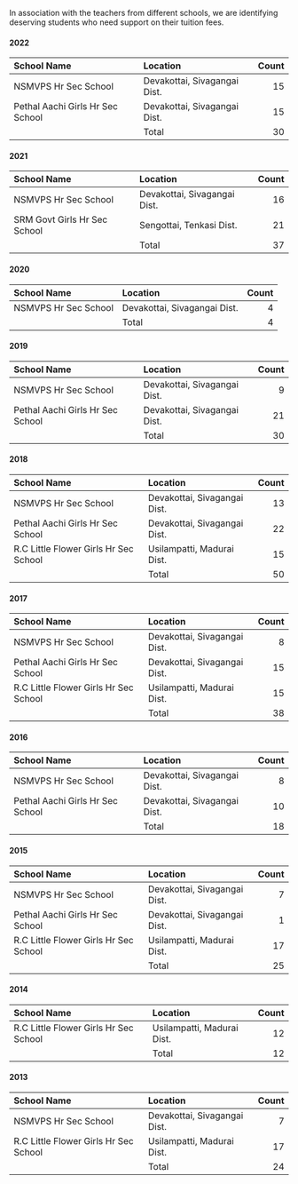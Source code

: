 In association with the teachers from different schools, we are identifying deserving students who need support on their tuition fees. 

#### 2022
| School Name                               | Location                          | Count             |
| :-                                        | :-                                | -:                |
| NSMVPS Hr Sec School                      | Devakottai, Sivagangai Dist.      |                15 |
| Pethal Aachi Girls Hr Sec School          | Devakottai, Sivagangai Dist.      |                15 |
|                                           | Total                             |                30 |

#### 2021
| School Name                               | Location                          | Count             |
| :-                                        | :-                                | -:                |
| NSMVPS Hr Sec School                      | Devakottai, Sivagangai Dist.      |                16 |
| SRM Govt Girls Hr Sec School              | Sengottai, Tenkasi Dist.          |                21 |
|                                           | Total                             |                37 |

#### 2020
| School Name                               | Location                          | Count             |
| :-                                        | :-                                | -:                |
| NSMVPS Hr Sec School                      | Devakottai, Sivagangai Dist.      |                 4 |
|                                           | Total                             |                 4 |

#### 2019
| School Name                               | Location                          | Count             |
| :-                                        | :-                                | -:                |
| NSMVPS Hr Sec School                      | Devakottai, Sivagangai Dist.      |                 9 |
| Pethal Aachi Girls Hr Sec School          | Devakottai, Sivagangai Dist.      |                21 |
|                                           | Total                             |                30 |

#### 2018
| School Name                               | Location                          | Count             |
| :-                                        | :-                                | -:                |
| NSMVPS Hr Sec School                      | Devakottai, Sivagangai Dist.      |                13 |
| Pethal Aachi Girls Hr Sec School          | Devakottai, Sivagangai Dist.      |                22 |
| R.C Little Flower Girls Hr Sec School     | Usilampatti, Madurai Dist.        |                15 |
|                                           | Total                             |                50 |

#### 2017
| School Name                               | Location                          | Count             |
| :-                                        | :-                                | -:                |
| NSMVPS Hr Sec School                      | Devakottai, Sivagangai Dist.      |                 8 |
| Pethal Aachi Girls Hr Sec School          | Devakottai, Sivagangai Dist.      |                15 |
| R.C Little Flower Girls Hr Sec School     | Usilampatti, Madurai Dist.        |                15 |
|                                           | Total                             |                38 |

#### 2016
| School Name                               | Location                          | Count             |
| :-                                        | :-                                | -:                |
| NSMVPS Hr Sec School                      | Devakottai, Sivagangai Dist.      |                 8 |
| Pethal Aachi Girls Hr Sec School          | Devakottai, Sivagangai Dist.      |                10 |
|                                           | Total                             |                18 |

#### 2015
| School Name                               | Location                          | Count             |
| :-                                        | :-                                | -:                |
| NSMVPS Hr Sec School                      | Devakottai, Sivagangai Dist.      |                 7 |
| Pethal Aachi Girls Hr Sec School          | Devakottai, Sivagangai Dist.      |                 1 |
| R.C Little Flower Girls Hr Sec School     | Usilampatti, Madurai Dist.        |                17 |
|                                           | Total                             |                25 |

#### 2014
| School Name                               | Location                          | Count             |
| :-                                        | :-                                | -:                |
| R.C Little Flower Girls Hr Sec School     | Usilampatti, Madurai Dist.        |                12 |
|                                           | Total                             |                12 |

#### 2013
| School Name                               | Location                          | Count             |
| :-                                        | :-                                | -:                |
| NSMVPS Hr Sec School                      | Devakottai, Sivagangai Dist.      |                 7 |
| R.C Little Flower Girls Hr Sec School     | Usilampatti, Madurai Dist.        |                17 |
|                                           | Total                             |                24 |


